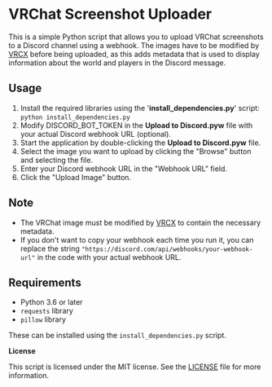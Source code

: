 

# **VRChat Screenshot Uploader**

This is a simple Python script that allows you to upload VRChat screenshots to a Discord channel using a webhook. The images have to be modified by [VRCX](https://github.com/pypy-vrc/VRCX) before being uploaded, as this adds metadata that is used to display information about the world and players in the Discord message.

## Usage

1. Install the required libraries using the '**install_dependencies.py**' script: `python install_dependencies.py`
2. Modify DISCORD_BOT_TOKEN in the **Upload to Discord.pyw** file with your actual Discord webhook URL (optional).
3. Start the application by double-clicking the **Upload to Discord.pyw** file.
4. Select the image you want to upload by clicking the "Browse" button and selecting the file.
5. Enter your Discord webhook URL in the "Webhook URL" field.
6. Click the "Upload Image" button.

## Note

-   The VRChat image must be modified by [VRCX](https://github.com/pypy-vrc/VRCX) to contain the necessary metadata.
-   If you don't want to copy your webhook each time you run it, you can replace the string `"https://discord.com/api/webhooks/your-webhook-url"` in the code with your actual webhook URL.

## Requirements

-   Python 3.6 or later
-   `requests` library
-   `pillow` library

These can be installed using the `install_dependencies.py` script.

**License**

This script is licensed under the MIT license. See the [LICENSE](https://github.com/Fynn9563/VRCX-Image-to-Discord-Uploader/blob/main/LICENSE) file for more information.

